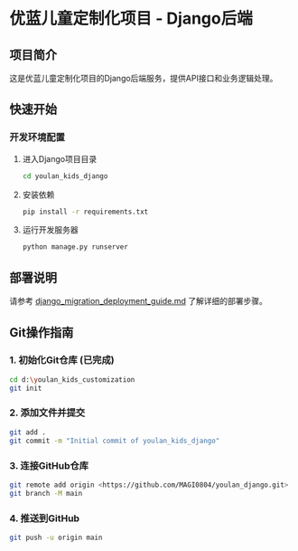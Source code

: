 # 优蓝儿童定制化项目 - Django后端

## 项目简介
这是优蓝儿童定制化项目的Django后端服务，提供API接口和业务逻辑处理。

## 快速开始

### 开发环境配置
1. 进入Django项目目录
   ```bash
   cd youlan_kids_django
   ```

2. 安装依赖
   ```bash
   pip install -r requirements.txt
   ```

3. 运行开发服务器
   ```bash
   python manage.py runserver
   ```

## 部署说明
请参考 [django_migration_deployment_guide.md](django_migration_deployment_guide.md) 了解详细的部署步骤。

## Git操作指南

### 1. 初始化Git仓库 (已完成)
```bash
cd d:\youlan_kids_customization
git init
```

### 2. 添加文件并提交
```bash
git add .
git commit -m "Initial commit of youlan_kids_django"
```

### 3. 连接GitHub仓库
```bash
git remote add origin <https://github.com/MAGI0804/youlan_django.git>
git branch -M main
```

### 4. 推送到GitHub
```bash
git push -u origin main
```